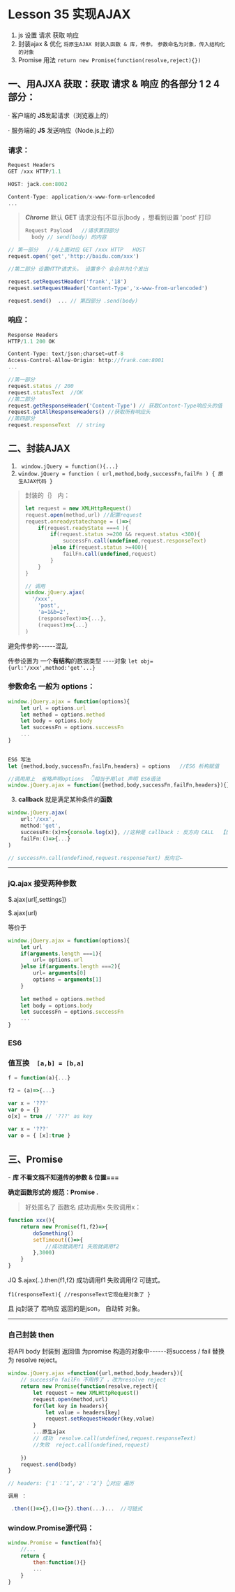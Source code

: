 # Lesson 35 实现AJAX

1.  js 设置 请求 获取 响应 
2. 封装ajax  & 优化 `将原生AJAX 封装入函数 & 库，传参。`  `参数命名为对象，传入结构化的对象`
3. Promise 用法  `return new Promise(function(resolve,reject){})`



## 一、用AJXA 获取：获取 请求 & 响应 的各部分 1 2 4 部分：

·         客户端的 **JS**发起请求（浏览器上的）

·         服务端的 **JS** 发送响应（Node.js上的）

### 请求：

``` javascript
Request Headers
GET /xxx HTTP/1.1

HOST: jack.com:8002

Content-Type: application/x-www-form-urlencoded
...
```



> ***Chrome*** 默认 **GET** 请求没有[不显示]body ，想看到设置 'post' 打印
>
> ``` javascript
> Request Payload   //请求第四部分
> 	body // send(body) 的内容
> ```

``` javascript
// 第一部分   //与上面对应 GET /xxx HTTP   HOST
request.open('get','http://baidu.com/xxx')     

//第二部分 设置HTTP请求头。 设置多个 会合并为1个发出

request.setRequestHeader('frank','18')
request.setRequestHeader('Content-Type','x-www-from-urlencoded')

request.send()  ... // 第四部分 .send(body) 

```



### 响应：

``` javascript
Response Headers
HTTP/1.1 200 OK

Content-Type: text/json;charset=utf-8
Access-Control-Allow-Origin: http://frank.com:8001
...
```

``` javascript
//第一部分 
request.status // 200
request.statusText  //OK
//第二部分 
request.getResponseHeader('Content-Type') // 获取Content-Type响应头的值
request.getAllResponseHeaders() //获取所有响应头
//第四部分 
request.responseText  // string
```



## 二、封装AJAX

1. ` window.jQuery = function(){...}`
2. `window.jQuery = function ( url,method,body,successFn,failFn ) { 原生AJAX代码 }`

> 封装的｛｝ 内：
>
> ``` javascript
> let request = new XMLHttpRequest()
> request.open(method,url) //配置request
> request.onreadystatechange = ()=>{
>     if(request.readyState ===4 ){
>         if(request.status >=200 && request.status <300){
>             successFn.call(undefined,request.responseText)
>         }else if(request.status >=400){
>             failFn.call(undefined,request)
>         }
>     }
> }
> 
> // 调用
> window.jQuery.ajax(
> 	'/xxx',
>     'post',
>     'a=1&b=2',
>     (responseText)=>{...},
>     (request)=>{...}
> )
> ```

避免传参的------混乱 

传参设置为 一个**有结构**的数据类型 ----对象  `let obj={url:'/xxx',method:'get'...}`



### **参数命名 一般为 options：**

``` javascript
window.jQuery.ajax = function(options){
    let url = options.url
    let method = options.method 
    let body = options.body
    let successFn = options.successFn 
    ...
}
    
```

``` javascript
ES6 写法 
let {method,body,successFn,failFn,headers} = options   //ES6 析构赋值

//调用用上  省略声明options  👇相当于用let 声明 ES6语法
window.jQuery.ajax = function({method,body,successFn,failFn,headers}){}
```



3. **callback** 就是满足某种条件的**函数**

```javascript
window.jQuery.ajax(
	url:'/xxx',
    method:'get',
    successFn:(x)=>{console.log(x)}, //这种是 callback : 反方向 CALL  【反向传参】
    failFn:()=>{...}
)

// successFn.call(undefined,request.responseText) 反向它←
```

---

### jQ.ajax 接受两种参数

$.ajax(url[,settings])

$.ajax(url)  

等价于 

``` javascript
window.jQuery.ajax = function(options){
    let url 
    if(arguments.length ===1){
        url= options.url
    }else if(arguments.length ===2){
        url= arguments[0]
        options = arguments[1]
    }
 
    let method = options.method 
    let body = options.body
    let successFn = options.successFn 
    ...
}
```



### ES6 

### 值互换`  [a,b] = [b,a]`

``` javascript
f = function(a){...}

f2 = (a)=>{...}

var x = '???'
var o = {}
o[x] = true // '???' as key
           
var x = '???'
var o = { [x]:true }
```



## 三、Promise

\- **库 不看文档不知道传的参数 & 位置===**

**确定函数形式的 规范：Promise  .**  

> 好处匿名了 函数名 成功调用x  失败调用x：

``` javascript
function xxx(){
    return new Promise(f1,f2)=>{
        doSomething()
        setTimeout(()=>{
            //成功就调用f1 失败就调用f2
        },3000)
    }
}
```

JQ   $.ajax(..).then(f1,f2)   成功调用f1  失败调用f2  可链式。

`f1(responseText){ //responseText它现在是对象了 }`

且 jq封装了 若响应 返回的是json， 自动转 对象。

---

### 自己封装 then

将API body 封装到 返回值 为promise 构造的对象中------将success / fail  替换为 resolve reject。

``` javascript
window.jQuery.ajax =function({url,method,body,headers}){
    // successFn failFn 不用传了 ，改为resolve reject
    return new Promise(function(resolve,reject){
        let request = new XMLHttpRequest()
        request.open(method,url)
     	for(let key in headers){     
         	let value = headers[key]
         	request.setRequestHeader(key,value)
        }
        ...原生ajax
        // 成功  resolve.call(undefined,request.responseText)
        //失败  reject.call(undefined,request)
        
    })
    request.send(body)
} 

// headers: {'1'：‘1’,'2'：‘2’} 👆对应 遍历
```

``` javascript
调用 ：

 .then(()=>{},()=>{}).then(...)...  //可链式
```



### **window.Promise源代码：**

``` javascript
window.Promise = function(fn){
    //...
    return {
        then:function(){}
        ...
    }
}
```


